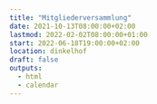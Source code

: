 ```yaml
---
title: "Mitgliederversammlung"
date: 2021-10-13T08:00:00+02:00
lastmod: 2022-02-02T08:00:00+01:00
start: 2022-06-18T19:00:00+02:00
location: dinkelhof
draft: false
outputs:
  - html
  - calendar
---
```


